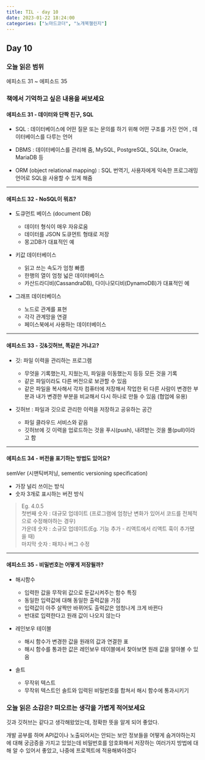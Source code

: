 ```yaml
---
title: TIL - day 10
date: 2023-01-22 18:24:00
categories: ["노마드코더", "노개북챌린지"]
---
```


## Day 10

### 오늘 읽은 범위

에피소드 31 ~ 에피소드 35

### 책에서 기억하고 싶은 내용을 써보세요

#### 에피소드 31 - 데이터와 단짝 친구, SQL

- SQL : 데이터베이스에 어떤 질문 또는 문의를 하기 위해 어떤 구조를 가진 언어 , 데이터베이스를 다루는 언어

- DBMS : 데이터베이스를 관리해 줌, MySQL, PostgreSQL, SQLite, Oracle, MariaDB 등

- ORM (object relational mapping) : SQL 번역기, 사용자에게 익숙한 프로그래밍 언어로 SQL을 사용할 수 있게 해줌

---

#### 에피소드 32 - NoSQL이 뭐죠?

- 도큐먼트 베이스 (document DB)

  - 데이터 형식이 매우 자유로움
  - 데이터를 JSON 도큐먼트 형태로 저장
  - 몽고DB가 대표적인 예

- 키값 데이터베이스

  - 읽고 쓰는 속도가 엄청 빠름
  - 한행의 열이 엄청 넓은 데이터베이스
  - 카산드라디비(CassandraDB), 다이나모디비(DynamoDB)가 대표적인 예

- 그래프 데이터베이스

  - 노드로 관계를 표현
  - 각각 관계망을 연결
  - 페이스북에서 사용하는 데이터베이스

---

#### 에피소드 33 - 깃&깃허브, 똑같은 거냐고?

- 깃: 파일 이력을 관리하는 프로그램

  - 무엇을 기록했는지, 지웠는지, 파일을 이동했는지 등등 모든 것을 기록
  - 같은 파일이라도 다른 버전으로 보관할 수 있음
  - 같은 파일을 복사해서 각자 컴퓨터에 저장해서 작업한 뒤 다른 사람이 변경한 부분과 내가 변경한 부분을 비교해서 다시 하나로 만들 수 있음 (협업에 유용)

- 깃허브 : 파일과 깃으로 관리한 이력을 저장하고 공유하는 공간

  - 파일 클라우드 서비스와 같음
  - 깃허브에 깃 이력을 업로드하는 것을 푸시(push), 내려받는 것을 풀(pull)이라고 함

---

#### 에피소드 34 - 버전을 표기하는 방법도 있어요?

semVer (시맨틱버저닝, sementic versioning specification)

- 가장 널리 쓰이는 방식
- 숫자 3개로 표시하는 버전 방식

> Eg. 4.0.5  
> 첫번째 숫자 : 대규모 업데이트 (프로그램에 엄청난 변화가 있어서 코드를 전체적으로 수정해야하는 경우)  
> 가운데 숫자 : 소규모 업데이트(Eg. 기능 추가 - 리액트에서 리액트 훅이 추가됐을 때)  
> 마지막 숫자 : 패치나 버그 수정

---

#### 에피소드 35 - 비밀번호는 어떻게 저장될까?

- 해시함수

  - 입력한 값을 무작위 값으로 둔값시켜주는 함수
    특징
  - 동일한 입력값에 대해 동일한 출력값을 가짐
  - 입력값이 아주 살짝만 바뀌어도 출력값은 엄청나게 크게 바뀐다
  - 반대로 입력한다고 원래 값이 나오지 않는다

- 레인보우 테이블

  - 해시 함수가 변경한 값을 원래의 값과 연결한 표
  - 해시 함수를 통과한 값은 레인보우 테이블에서 찾아보면 원래 값을 알아볼 수 있음

- 솔트

  - 무작위 텍스트
  - 무작위 텍스트인 솔트와 입력된 비밀번호를 합쳐서 해시 함수에 통과시키기

### 오늘 읽은 소감은? 떠오르는 생각을 가볍게 적어보세요

깃과 깃허브는 같다고 생각해왔었는데, 정확한 뜻을 알게 되어 좋았다.

개발 공부를 하며 API값이나 노출되어서는 안되는 보안 정보들을 어떻게 숨겨야하는지에 대해 궁금증을 가지고 있었는데 비밀번호를 암호화해서 저장하는 여러가지 방법에 대해 알 수 있어서 좋았고, 나중에 프로젝트에 적용해봐야겠다

